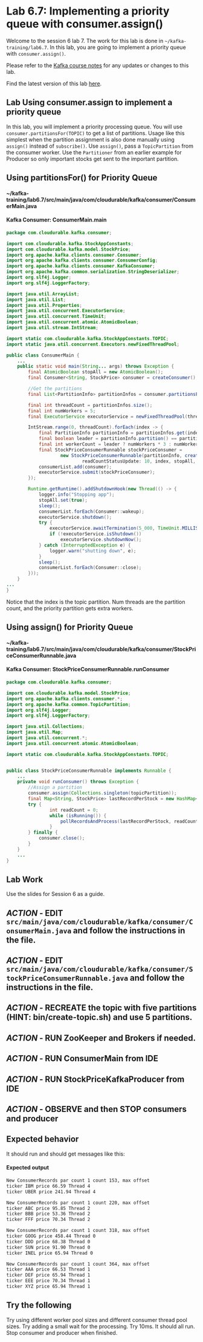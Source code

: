 # Lab 6.7: Implementing a priority queue with consumer.assign()

Welcome to the session 6 lab 7. The work for this lab is done in `~/kafka-training/lab6.7`.
In this lab, you are going to implement a priority queue with `consumer.assign()`.

Please refer to the [Kafka course notes](https://goo.gl/a4kk5b) for any updates or changes to this lab.

Find the latest version of this lab [here](https://gist.github.com/RichardHightower/81a66e0f9822e9e74660deec10640d27).


## Lab Using consumer.assign to implement a priority queue

In this lab, you will implement a priority processing queue.
You will use `consumer.partitionsFor(TOPIC)` to get a list of partitions.
Usage like this simplest when the partition assignment is also done manually using `assign()` instead of `subscribe()`.
Use `assign()`, pass a `TopicPartition` from the consumer worker.
Use the `Partitioner` from an earlier example for Producer so only important stocks get sent to the important partition.

## Using partitionsFor() for Priority Queue

#### ~/kafka-training/lab6.7/src/main/java/com/cloudurable/kafka/consumer/ConsumerMain.java
#### Kafka Consumer:  ConsumerMain.main
```java
package com.cloudurable.kafka.consumer;

import com.cloudurable.kafka.StockAppConstants;
import com.cloudurable.kafka.model.StockPrice;
import org.apache.kafka.clients.consumer.Consumer;
import org.apache.kafka.clients.consumer.ConsumerConfig;
import org.apache.kafka.clients.consumer.KafkaConsumer;
import org.apache.kafka.common.serialization.StringDeserializer;
import org.slf4j.Logger;
import org.slf4j.LoggerFactory;

import java.util.ArrayList;
import java.util.List;
import java.util.Properties;
import java.util.concurrent.ExecutorService;
import java.util.concurrent.TimeUnit;
import java.util.concurrent.atomic.AtomicBoolean;
import java.util.stream.IntStream;

import static com.cloudurable.kafka.StockAppConstants.TOPIC;
import static java.util.concurrent.Executors.newFixedThreadPool;

public class ConsumerMain {
    ...
    public static void main(String... args) throws Exception {
        final AtomicBoolean stopAll = new AtomicBoolean();
        final Consumer<String, StockPrice> consumer = createConsumer();

        //Get the partitions
        final List<PartitionInfo> partitionInfos = consumer.partitionsFor(TOPIC);

        final int threadCount = partitionInfos.size();
        final int numWorkers = 5;
        final ExecutorService executorService = newFixedThreadPool(threadCount);

        IntStream.range(0, threadCount).forEach(index -> {
            final PartitionInfo partitionInfo = partitionInfos.get(index);
            final boolean leader = partitionInfo.partition() == partitionInfos.size() -1;
            final int workerCount = leader ? numWorkers * 3 : numWorkers;
            final StockPriceConsumerRunnable stockPriceConsumer =
                    new StockPriceConsumerRunnable(partitionInfo, createConsumer(),
                            readCountStatusUpdate: 10, index, stopAll, workerCount);
            consumerList.add(consumer);
            executorService.submit(stockPriceConsumer);
        });

        Runtime.getRuntime().addShutdownHook(new Thread(() -> {
            logger.info("Stopping app");
            stopAll.set(true);
            sleep();
            consumerList.forEach(Consumer::wakeup);
            executorService.shutdown();
            try {
                executorService.awaitTermination(5_000, TimeUnit.MILLISECONDS);
                if (!executorService.isShutdown())
                    executorService.shutdownNow();
            } catch (InterruptedException e) {
                logger.warn("shutting down", e);
            }
            sleep();
            consumerList.forEach(Consumer::close);
        }));
    }
...
}

```

Notice that the index is the topic partition. Num threads are the partition count, and the priority partition gets extra workers.

## Using assign() for Priority Queue

#### ~/kafka-training/lab6.7/src/main/java/com/cloudurable/kafka/consumer/StockPriceConsumerRunnable.java
#### Kafka Consumer:  StockPriceConsumerRunnable.runConsumer
```java
package com.cloudurable.kafka.consumer;

import com.cloudurable.kafka.model.StockPrice;
import org.apache.kafka.clients.consumer.*;
import org.apache.kafka.common.TopicPartition;
import org.slf4j.Logger;
import org.slf4j.LoggerFactory;

import java.util.Collections;
import java.util.Map;
import java.util.concurrent.*;
import java.util.concurrent.atomic.AtomicBoolean;

import static com.cloudurable.kafka.StockAppConstants.TOPIC;


public class StockPriceConsumerRunnable implements Runnable {
    ...
    private void runConsumer() throws Exception {
        //Assign a partition
        consumer.assign(Collections.singleton(topicPartition));
        final Map<String, StockPrice> lastRecordPerStock = new HashMap<>();
        try {
                int readCount = 0;
                while (isRunning()) {
                    pollRecordsAndProcess(lastRecordPerStock, readCount);
                }
        } finally {
            consumer.close();
        }
    }
    ...
}

```

## Lab Work

Use the slides for Session 6 as a guide.

## ***ACTION*** - EDIT `src/main/java/com/cloudurable/kafka/consumer/ConsumerMain.java` and follow the instructions in the file.
## ***ACTION*** - EDIT `src/main/java/com/cloudurable/kafka/consumer/StockPriceConsumerRunnable.java` and follow the instructions in the file.
## ***ACTION*** - RECREATE the topic with five partitions (HINT: bin/create-topic.sh) and use 5 partitions.


## ***ACTION*** - RUN ZooKeeper and Brokers if needed.
## ***ACTION*** - RUN ConsumerMain from IDE
## ***ACTION*** - RUN StockPriceKafkaProducer from IDE
## ***ACTION*** - OBSERVE and then STOP consumers and producer

## Expected behavior
It should run and should get messages like this:

#### Expected output

```sh
New ConsumerRecords par count 1 count 153, max offset
ticker IBM price 66.59 Thread 4
ticker UBER price 241.94 Thread 4

New ConsumerRecords par count 1 count 220, max offset
ticker ABC price 95.85 Thread 2
ticker BBB price 53.36 Thread 2
ticker FFF price 70.34 Thread 2

New ConsumerRecords par count 1 count 318, max offset
ticker GOOG price 458.44 Thread 0
ticker DDD price 68.38 Thread 0
ticker SUN price 91.90 Thread 0
ticker INEL price 65.94 Thread 0

New ConsumerRecords par count 1 count 364, max offset
ticker AAA price 66.53 Thread 1
ticker DEF price 65.94 Thread 1
ticker EEE price 70.34 Thread 1
ticker XYZ price 65.94 Thread 1

```

## Try the following

Try using different worker pool sizes and different consumer thread pool sizes.
Try adding a small wait for the processing. Try 10ms.
It should all run. Stop consumer and producer when finished.

